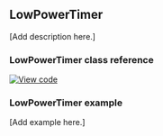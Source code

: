 ## LowPowerTimer

[Add description here.]

### LowPowerTimer class reference

[![View code](https://www.mbed.com/embed/?type=library)](http://os.mbed.com/docs/v5.8/mbed-os-api-doxy/classmbed_1_1_low_power_timer.html)

### LowPowerTimer example

[Add example here.]

